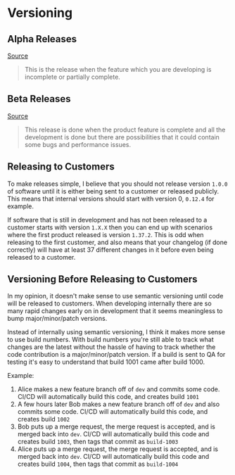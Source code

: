 # Versioning

## Alpha Releases
[Source](https://stackoverflow.com/questions/40067469/what-is-the-difference-between-alpha-and-beta-release)
> This is the release when the feature which you are developing is incomplete or partially complete.

## Beta Releases
[Source](https://stackoverflow.com/questions/40067469/what-is-the-difference-between-alpha-and-beta-release)
> This release is done when the product feature is complete and all the development is done but there are possibilities that it could contain some bugs and performance issues.

## Releasing to Customers
To make releases simple, I believe that you should not release version `1.0.0` of software until it is either being sent to a customer or released publicly. This means that internal versions should start with version 0, `0.12.4` for example.

If software that is still in development and has not been released to a customer starts with version `1.X.X` then you can end up with scenarios where the first product released is version `1.37.2`. This is odd when releasing to the first customer, and also means that your changelog (if done correctly) will have at least 37 different changes in it before even being released to a customer.

## Versioning Before Releasing to Customers
In my opinion, it doesn't make sense to use semantic versioning until code will be released to customers. When developing internally there are so many rapid changes early on in development that it seems meaningless to bump major/minor/patch versions.

Instead of internally using semantic versioning, I think it makes more sense to use build numbers. With build numbers you're still able to track what changes are the latest without the hassle of having to track whether the code contribution is a major/minor/patch version. If a build is sent to QA for testing it's easy to understand that build 1001 came after build 1000.

Example:
1. Alice makes a new feature branch off of `dev` and commits some code. CI/CD will automatically build this code, and creates build `1001`
2. A few hours later Bob makes a new feature branch off of `dev` and also commits some code. CI/CD will automatically build this code, and creates build `1002`
3. Bob puts up a merge request, the merge request is accepted, and is merged back into `dev`. CI/CD will automatically build this code and creates build `1003`, then tags that commit as `build-1003`
4. Alice puts up a merge request, the merge request is accepted, and is merged back into `dev`. CI/CD will automatically build this code and creates build `1004`, then tags that commit as `build-1004`
